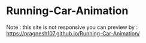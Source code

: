 # Running-Car-Animation
Note : this site is not responsive
you can preview by : https://pragnesh107.github.io/Running-Car-Animation/
